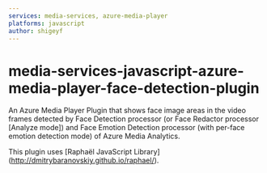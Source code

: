 ```yaml
---
services: media-services, azure-media-player
platforms: javascript
author: shigeyf
---
```


# media-services-javascript-azure-media-player-face-detection-plugin

An Azure Media Player Plugin that shows face image areas in the video frames detected by Face Detection processor (or Face Redactor processor [Analyze mode]) and Face Emotion Detection processor (with per-face emotion detection mode) of Azure Media Analytics.

This plugin uses [Raphaël JavaScript Library] (http://dmitrybaranovskiy.github.io/raphael/).
